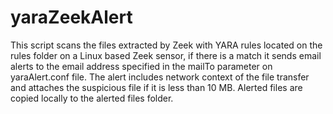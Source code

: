 # yaraZeekAlert
This script scans the files extracted by Zeek with YARA rules located on the rules folder on a Linux based Zeek sensor, if there is a match it sends email alerts to the email address specified in the mailTo parameter on yaraAlert.conf file. The alert includes network context of the file transfer and attaches the suspicious file if it is less than 10 MB. Alerted files are copied locally to the alerted files folder.
